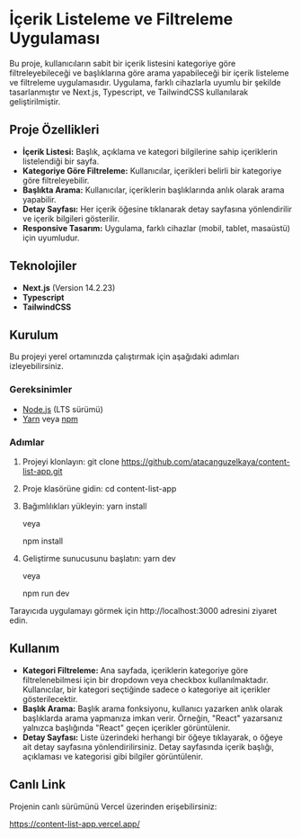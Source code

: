 # İçerik Listeleme ve Filtreleme Uygulaması

Bu proje, kullanıcıların sabit bir içerik listesini kategoriye göre filtreleyebileceği ve başlıklarına göre arama yapabileceği bir içerik listeleme ve filtreleme uygulamasıdır. Uygulama, farklı cihazlarla uyumlu bir şekilde tasarlanmıştır ve Next.js, Typescript, ve TailwindCSS kullanılarak geliştirilmiştir.

## Proje Özellikleri

- **İçerik Listesi:** Başlık, açıklama ve kategori bilgilerine sahip içeriklerin listelendiği bir sayfa.
- **Kategoriye Göre Filtreleme:** Kullanıcılar, içerikleri belirli bir kategoriye göre filtreleyebilir.
- **Başlıkta Arama:** Kullanıcılar, içeriklerin başlıklarında anlık olarak arama yapabilir.
- **Detay Sayfası:** Her içerik öğesine tıklanarak detay sayfasına yönlendirilir ve içerik bilgileri gösterilir.
- **Responsive Tasarım:** Uygulama, farklı cihazlar (mobil, tablet, masaüstü) için uyumludur.

## Teknolojiler

- **Next.js** (Version 14.2.23)
- **Typescript**
- **TailwindCSS**

## Kurulum

Bu projeyi yerel ortamınızda çalıştırmak için aşağıdaki adımları izleyebilirsiniz.

### Gereksinimler

- [Node.js](https://nodejs.org/) (LTS sürümü)
- [Yarn](https://yarnpkg.com/) veya [npm](https://www.npmjs.com/)

### Adımlar

1. Projeyi klonlayın:
   git clone https://github.com/atacanguzelkaya/content-list-app.git

2. Proje klasörüne gidin:
    cd content-list-app

3. Bağımlılıkları yükleyin:
    yarn install

    veya

    npm install

4. Geliştirme sunucusunu başlatın:
    yarn dev

    veya

    npm run dev

Tarayıcıda uygulamayı görmek için http://localhost:3000 adresini ziyaret edin.

## Kullanım
- **Kategori Filtreleme:** Ana sayfada, içeriklerin kategoriye göre filtrelenebilmesi için bir dropdown veya checkbox kullanılmaktadır. Kullanıcılar, bir kategori seçtiğinde sadece o kategoriye ait içerikler gösterilecektir.
- **Başlık Arama:** Başlık arama fonksiyonu, kullanıcı yazarken anlık olarak başlıklarda arama yapmanıza imkan verir. Örneğin, "React" yazarsanız yalnızca başlığında "React" geçen içerikler görüntülenir.
- **Detay Sayfası:** Liste üzerindeki herhangi bir öğeye tıklayarak, o öğeye ait detay sayfasına yönlendirilirsiniz. Detay sayfasında içerik başlığı, açıklaması ve kategorisi gibi bilgiler görüntülenir.

## Canlı Link

Projenin canlı sürümünü Vercel üzerinden erişebilirsiniz:

https://content-list-app.vercel.app/
